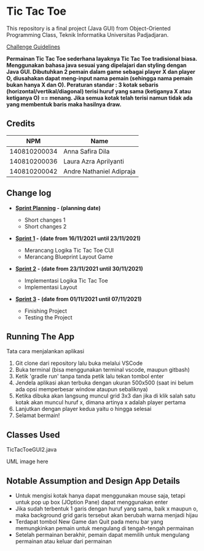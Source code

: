 # Tic Tac Toe

This repository is a final project (Java GUI) from Object-Oriented Programming Class, Teknik Informatika Universitas Padjadjaran. 

[Challenge Guidelines](challenge-guideline.md)

**Permainan Tic Tac Toe sederhana layaknya Tic Tac Toe tradisional biasa. Menggunakan bahasa java sesuai yang dipelajari dan styling dengan Java GUI. Dibutuhkan 2 pemain dalam game sebagai player X dan player O, diusahakan dapat meng-input nama pemain (sehingga nama pemain bukan hanya X dan O). Peraturan standar : 3 kotak sebaris (horizontal/vertikal/diagonal) terisi huruf yang sama (ketiganya X atau ketiganya O) == menang. Jika semua kotak telah terisi namun tidak ada yang membentuk baris maka hasilnya draw.**

## Credits
| NPM           | Name                      |
| ------------- | ------------------------- |
| 140810200034  | Anna Safira Dila          |
| 140810200036  | Laura Azra Aprilyanti     |
| 140810200042  | Andre Nathaniel Adipraja  |

## Change log
- **[Sprint Planning](changelog/sprint-planning.md) - (planning date)** 
   - Short changes 1
   - Short changes 2

- **[Sprint 1](changelog/sprint-1.md) - (date from 16/11/2021 until 23/11/2021)** 
   - Merancang Logika Tic Tac Toe CUI
   - Merancang Blueprint Layout Game

- **[Sprint 2](changelog/sprint-2.md) - (date from 23/11/2021 until 30/11/2021)** 
   - Implementasi Logika Tic Tac Toe
   - Implementasi Layout
   
- **[Sprint 3](changelog/sprint-3.md) - (date from 01/11/2021 until 07/11/2021)** 
   - Finishing Project
   - Testing the Project

## Running The App

Tata cara menjalankan aplikasi
1. Git clone dari repository lalu buka melalui VSCode
2. Buka terminal (bisa menggunakan terminal vscode, maupun gitbash)
3. Ketik 'gradle run' tanpa tanda petik lalu tekan tombol enter
4. Jendela aplikasi akan terbuka dengan ukuran 500x500 (saat ini belum ada opsi memperbesar window ataupun sebaliknya)
5. Ketika dibuka akan langsung muncul grid 3x3 dan jika di klik salah satu kotak akan muncul huruf x, dimana artinya x adalah player pertama
6. Lanjutkan dengan player kedua yaitu o hingga selesai
7. Selamat bermain!

## Classes Used

TicTacToeGUI2.java

UML image here

## Notable Assumption and Design App Details

- Untuk mengisi kotak hanya dapat menggunakan mouse saja, tetapi untuk pop up box (JOption Pane) dapat menggunakan enter 
- Jika sudah terbentuk 1 garis dengan huruf yang sama, baik x maupun o, maka background grid garis tersebut akan berubah warna menjadi hijau 
- Terdapat tombol New Game dan Quit pada menu bar yang memungkinkan pemain untuk mengulang di tengah-tengah permainan 
- Setelah permainan berakhir, pemain dapat memilih untuk mengulang permainan atau keluar dari permainan 
